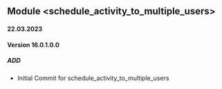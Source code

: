## Module <schedule_activity_to_multiple_users>

#### 22.03.2023
#### Version 16.0.1.0.0
##### ADD

- Initial Commit for schedule_activity_to_multiple_users